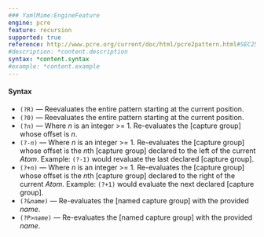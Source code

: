 ```yaml
---
### YamlMime:EngineFeature
engine: pcre
feature: recursion
supported: true
reference: http://www.pcre.org/current/doc/html/pcre2pattern.html#SEC25
#description: *content.description
syntax: *content.syntax
#example: *content.example
---
```

#### Syntax

- <code>(?R)</code> &mdash; Reevaluates the entire pattern starting at the current position.
- <code>(?0)</code> &mdash; Reevaluates the entire pattern starting at the current position.
- <code>(?*n*)</code> &mdash; Where *n* is an integer >= 1. Re-evaluates the [capture group] whose offset is *n*.
- <code>(?-*n*)</code> &mdash; Where *n* is an integer >= 1. Re-evaluates the [capture group] whose offset is the *n*th [capture group] declared to the left of the current *Atom*. Example: `(?-1)` would revaluate the last declared [capture group].
- <code>(?+*n*)</code> &mdash; Where *n* is an integer >= 1. Re-evaluates the [capture group] whose offset is the *n*th [capture group] declared to the right of the current *Atom*. Example: `(?+1)` would evaluate the next declared [capture group].
- <code>(?&*name*)</code> &mdash; Re-evaluates the [named capture group] with the provided *name*.
- <code>(?P>*name*)</code> &mdash; Re-evaluates the [named capture group] with the provided *name*.